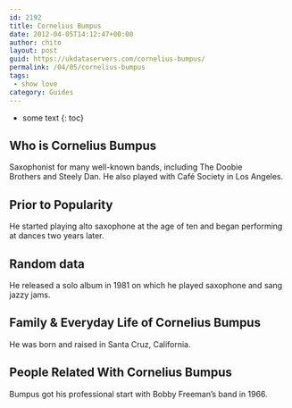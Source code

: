 ```yaml
---
id: 2192
title: Cornelius Bumpus
date: 2012-04-05T14:12:47+00:00
author: chito
layout: post
guid: https://ukdataservers.com/cornelius-bumpus/
permalink: /04/05/cornelius-bumpus
tags:
 - show love
category: Guides
---
```


* some text
{: toc}


## Who is  Cornelius Bumpus
                  
                  
                  
Saxophonist for many well-known bands, including The Doobie Brothers and Steely Dan. He also played with Café Society in Los Angeles.
                  
                
                
                
## Prior to Popularity 
                  
                  
                  
He started playing alto saxophone at the age of ten and began performing at dances two years later.
                  
                
                
                
## Random data 
                  
                  
                  
He released a solo album in 1981 on which he played saxophone and sang jazzy jams.
                  
                
                
                
## Family & Everyday Life of Cornelius Bumpus
                  
                  
                  
He was born and raised in Santa Cruz, California.
                  
                
                
                
## People Related With  Cornelius Bumpus
                  
                  
                  
Bumpus got his professional start with Bobby Freeman&#8217;s band in 1966.
                  
                
              
            
          
          
          
    
    
  
